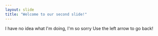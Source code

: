```yaml
---
layout: slide
title: "Welcome to our second slide!"
---
```

I have no idea what I'm doing, I'm so sorry
Use the left arrow to go back!

